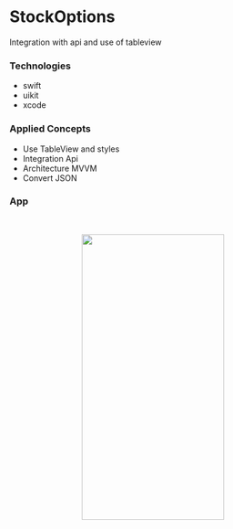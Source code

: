 # StockOptions

Integration with api and use of tableview

### Technologies
- swift
- uikit
- xcode

### Applied Concepts
- Use TableView and styles
- Integration Api
- Architecture MVVM
- Convert JSON

### App
<br>    
<p align="center">
  <img src="https://github.com/Luizrebelatto/StockOptions/assets/62765965/aa877e65-f3e3-4e40-a51f-60a945fde1ea" width="250" height="500">
</p>
